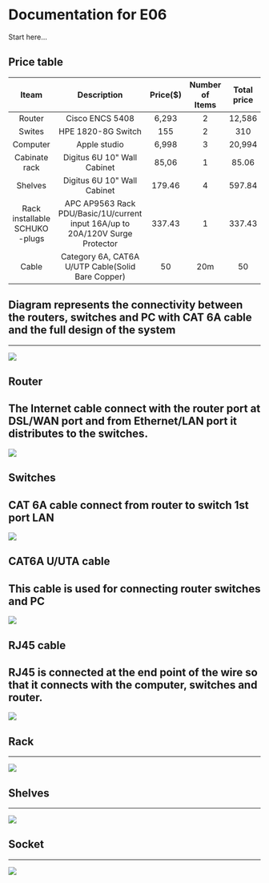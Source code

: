 # Documentation for E06

Start here...


## Price table
| Iteam  | Description | Price($)       |Number of Items| Total price| 
|:---:   | :---:       |:---:           |:---:          |  :---:     |     
|Router  | Cisco ENCS 5408   | 6,293    | 2             | 12,586     | 
|Swites  | HPE 1820-8G Switch| 155      | 2         	  | 310        |
|Computer| Apple studio      | 6,998    | 3        	  | 20,994     |
|Cabinate rack| Digitus 6U 10" Wall Cabinet| 85,06 | 1  | 85.06      |
|Shelves | Digitus 6U 10" Wall Cabinet|179.46  | 4      | 597.84     |
|Rack installable SCHUKO -plugs|APC AP9563 Rack PDU/Basic/1U/current <br> input 16A/up to 20A/120V Surge Protector|337.43|1|337.43|
|Cable | ​Category 6A, CAT6A U/UTP Cable(Solid Bare Copper)|50|20m|50|



## Diagram represents the connectivity between the routers, switches and PC with CAT 6A  cable and the full design of the system
---
![](documentation/E06/pic.png)

## Router
The Internet cable connect with the router port at DSL/WAN port and from Ethernet/LAN port it distributes to the switches.
---
![](documentation/E06/Router.png)

## Switches
 CAT 6A cable connect from router to switch 1st port LAN 
---
![](documentation/E06/switch.png)

## CAT6A U/UTA cable
This cable is used for connecting router switches and PC
---
![](documentation/E06/cable.png)

## RJ45 cable
RJ45 is connected at the end point of the wire so that it connects with the computer, switches and router.
---
![](documentation/E06/rj452.png)

## Rack
---
![](documentation/E06/rack.png)

## Shelves
---
![](documentation/E06/shelves.png)

## Socket
---
![](documentation/E06/socket.png) 	 
